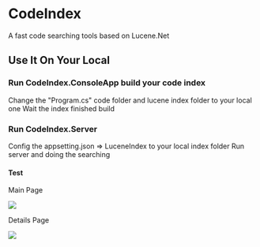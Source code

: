 # CodeIndex

A fast code searching tools based on Lucene.Net

## Use It On Your Local

### Run CodeIndex.ConsoleApp build your code index

Change the "Program.cs" code folder and lucene index folder to your local one
Wait the index finished build

### Run CodeIndex.Server

Config the appsetting.json => LuceneIndex to your local index folder
Run server and doing the searching

#### Test

Main Page
<div><img src="https://github.com/qiuhaotc/CodeIndex/blob/master/doc/WebServer.png"/></div>

Details Page
<div><img src="https://github.com/qiuhaotc/CodeIndex/blob/master/doc/WebServer-Details.png"/></div>
